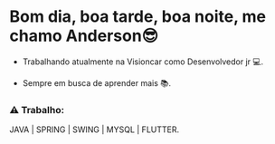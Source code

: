 # Bom dia, boa tarde, boa noite, me chamo Anderson😎

- Trabalhando atualmente na Visioncar como Desenvolvedor jr 💻.

- Sempre em busca de aprender mais 📚.

### ⚠ Trabalho:

JAVA | SPRING | SWING | MYSQL | FLUTTER.

##
